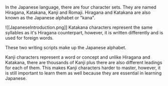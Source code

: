 In the Japanese language, there are four character sets. They are named Hiragana, Katakana, Kanji and Romaji. Hiragana and Katakana are also known as the Japanese alphabet or "kana".

![[JapaneseIntroduction.png]]
Katakana characters represent the same syllables as it's Hiragana counterpart, however, it is written differently and is used for foreign words.

These two writing scripts make up the Japanese alphabet.

Kanji characters represent a word or concept and unlike Hiragana and Katakana, there are thousands of Kanji plus there are also different leadings for each of them.
This makes Kanji characters harder to master, however, it is still important to learn them as well because they are essential in learning Japanese.

